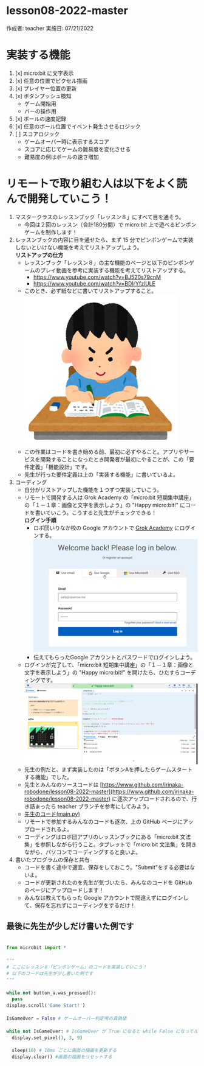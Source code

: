 # lesson08-2022-master

作成者: teacher
実施日: 07/21/2022

# 実装する機能

1. [x] micro:bit に文字表示
1. [x] 任意の位置でピクセル描画
1. [x] プレイヤー位置の更新
1. [x] ボタンプッシュ検知
    - ゲーム開始用
    - バーの操作用
1. [x] ボールの速度記録
1. [x] 任意のボール位置でイベント発生させるロジック
1. [ ] スコアロジック
    - ゲームオーバー時に表示するスコア
    - スコアに応じてゲームの難易度を変化させる
    - 難易度の例はボールの速さ増加

# リモートで取り組む人は以下をよく読んで開発していこう！

1. マスタークラスのレッスンブック「レッスン８」にすべて目を通そう。
    - 今回は２回のレッスン（合計180分間）で micro:bit 上で遊べるピンポンゲームを制作します！
1. レッスンブックの内容に目を通せたら、まず 15 分でピンポンゲームで実装しないといけない機能を考えてリストアップしよう。  
    <b>リストアップの仕方</b>
    - レッスンブック「レッスン８」の主な機能のページと以下のピンポンゲームのプレイ動画を参考に実装する機能を考えてリストアップする。
        - https://www.youtube.com/watch?v=BJ520s79cnM
        - https://www.youtube.com/watch?v=BDIrYfzlULE
    - このとき、必ず紙などに書いてリストアップすること。  
    ![なにかに書いて要件定義しよう](img/study_wakaru_boy.png)
    - この作業はコードを書き始める前、最初に必ずやること。アプリやサービスを開発することになったとき開発者が最初にやることが、この「要件定義」「機能設計」です。
    - 先生が行った要件定義は上の「実装する機能」に書いているよ。
1. コーディング
    - 自分がリストアップした機能を１つずつ実装していこう。
    - リモートで開発する人は Grok Academy の「micro:bit 短期集中講座」の「１－１章：画像と文字を表示しよう」の "Happy micro:bit!" にコードを書いていこう。こうすると先生がチェックできる！  
    <b>ログイン手順</b>  
        - ロボ団いりなか校の Google アカウントで [Grok Academy](https://groklearning.com/) にログインする。
        ![Use Google を選んでログインする](img/login.png)
        - 伝えてもらったGoogle アカウントとパスワードでログインしよう。
    - ログインが完了して、「micro:bit 短期集中講座」の「１－１章：画像と文字を表示しよう」の "Happy micro:bit!" を開けたら、ひたすらコーディングです。  
    ![Happy micro:bit!](img/happy-microbit.png)
    - 先生の例だと、まず実装したのは「ボタンAを押したらゲームスタートする機能」でした。
    - 先生とみんなのソースコードは [https://www.github.com/irinaka-robodone/lesson08-2022-master](https://www.github.com/irinaka-robodone/lesson08-2022-master) に逐次アップロードされるので、行き詰まったら teacher ブランチを参考にしてみよう。
    - [先生のコード(main.py)](https://github.com/irinaka-robodone/lesson08-2022-master/blob/teacher/main.py)
    - リモートで参加するみんなのコードも逐次、上の GitHub ページにアップロードされるよ。
    - コーディングはロボ団アプリのレッスンブックにある「micro:bit 文法集」を参照しながら行うこと。タブレットで「micro:bit 文法集」を開きながら、パソコンでコーディングすると良いよ。
1. 書いたプログラムの保存と共有
    - コードを書く途中で適宜、保存をしておこう。"Submit"をする必要はないよ。
    - コードが更新されたのを先生が気づいたら、みんなのコードを GitHub のページにアップロードします！
    - みんなは教えてもらった Google アカウントで間違えずにログインして、保存を忘れずにコーディングをするだけ！

## 最後に先生が少しだけ書いた例です

```python:main.py

from microbit import *

"""
# ここにレッスン８「ピンポンゲーム」のコードを実装していこう！
# 以下のコードは先生が少し書いた例です
"""

while not button_a.was_pressed():
  pass
display.scroll('Game Start!')

IsGameOver = False # ゲームオーバー判定用の真偽値

while not IsGameOver: # IsGameOver が True になると while False になってループ終了する
  display.set_pixel(3, 3, 9)
  
  sleep(10) # 10ms ごとに画面の描画を更新する
  display.clear() #画面の描画をリセットする
```